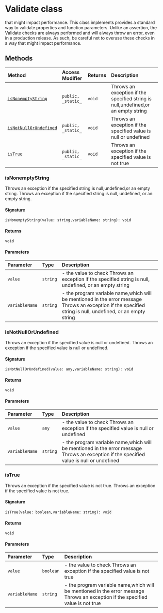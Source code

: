 # Validate class





that might impact performance. 
This class implements provides a standard way to validate properties and function parameters. 
Unlike an assertion, the Validate checks are always performed and will always throw an error, 
even in a production release. As such, be careful not to overuse these checks in a way 
that might impact performance.






## Methods

| Method	   | Access Modifier | Returns	| Description|
|:-------------|:----|:-------|:-----------|
|[`isNonemptyString`](#isnonemptystring)     | `public, _static_` | `void` | Throws an exception if the specified string is null,undefined,or an empty string |
|[`isNotNullOrUndefined`](#isnotnullorundefined)     | `public, _static_` | `void` | Throws an exception if the specified value is null or undefined |
|[`isTrue`](#istrue)     | `public, _static_` | `void` | Throws an exception if the specified value is not true |





### isNonemptyString

Throws an exception if the specified string is null,undefined,or an empty string. 
Throws an exception if the specified string is null, undefined, or an empty string.

#### Signature
`isNonemptyString(value: string,variableName: string): void`

#### Returns
`void`


#### Parameters


| Parameter	   | Type    | Description |
|:-------------|:---------------|:------------|
| `value`    | `string` | - the value to check  Throws an exception if the specified string is null, undefined, or an empty string |
| `variableName`    | `string` | - the program variable name,which will be mentioned in the error message  Throws an exception if the specified string is null, undefined, or an empty string |


### isNotNullOrUndefined

Throws an exception if the specified value is null or undefined. 
Throws an exception if the specified value is null or undefined.

#### Signature
`isNotNullOrUndefined(value: any,variableName: string): void`

#### Returns
`void`


#### Parameters


| Parameter	   | Type    | Description |
|:-------------|:---------------|:------------|
| `value`    | `any` | - the value to check  Throws an exception if the specified value is null or undefined |
| `variableName`    | `string` | - the program variable name,which will be mentioned in the error message  Throws an exception if the specified value is null or undefined |


### isTrue

Throws an exception if the specified value is not true. 
Throws an exception if the specified value is not true.

#### Signature
`isTrue(value: boolean,variableName: string): void`

#### Returns
`void`


#### Parameters


| Parameter	   | Type    | Description |
|:-------------|:---------------|:------------|
| `value`    | `boolean` | - the value to check  Throws an exception if the specified value is not true |
| `variableName`    | `string` | - the program variable name,which will be mentioned in the error message  Throws an exception if the specified value is not true |

